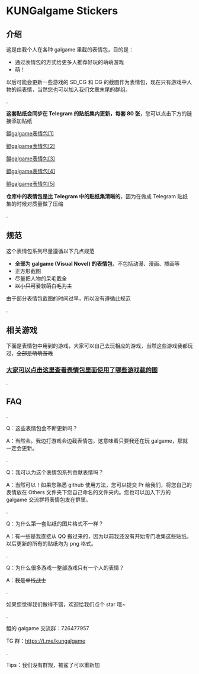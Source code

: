 # KUNGalgame Stickers



## 介绍

这是由我个人在各种 galgame 里截的表情包，目的是：

* 通过表情包的方式给更多人推荐好玩的萌萌游戏
* 萌！

以后可能会更新一些游戏的 SD_CG 和 CG 的截图作为表情包，现在只有游戏中人物的纯表情，当然您也可以加入我们文章末尾的群组。

.

**这套贴纸会同步在 Telegram 的贴纸集内更新，每套 80 张**，您可以点击下方的链接添加贴纸

[鲲galgame表情包[1]](https://t.me/addstickers/KUNgal1)

[鲲galgame表情包[2]](https://t.me/addstickers/KUNgal2)

[鲲galgame表情包[3]](https://t.me/addstickers/KUNgal3)

[鲲galgame表情包[4]](https://t.me/addstickers/KUNgal4)

[鲲galgame表情包[5]](https://t.me/addstickers/KUNgal5)

**仓库中的表情包是比 Telegram 中的贴纸集清晰的**，因为在做成 Telegram 贴纸集的时候对质量做了压缩

.

## 规范

这个表情包系列尽量遵循以下几点规范

* **全部为 galgame (Visual Novel) 的表情包**，不包括动漫、漫画、插画等
* 正方形截图
* 尽量把人物的呆毛截全
* <s>以小只可爱软萌白毛为主</s>

由于部分表情包截图的时间过早，所以没有遵循此规范

.

## 相关游戏

下面是表情包中用到的游戏，大家可以自己去玩相应的游戏，当然这些游戏我都玩过，~~全部是萌萌游戏~~ 

### [大家可以点击这里查看表情包里面使用了哪些游戏截的图](https://github.com/KUN1007/kungalgame-stickers/blob/main/introduction/game.md)

.

## FAQ

.

Q：这些表情包会不断更新吗？

A：当然会。我边打游戏会边截表情包，这意味着只要我还在玩 galgame，那就一定会更新。

.

Q：我可以为这个表情包系列贡献表情吗？

A：当然可以！如果您熟悉 github 使用方法，您可以提交 Pr 给我们，将您自己的表情放在 Others 文件夹下您自己命名的文件夹内。您也可以加入下方的 galgame 交流群将表情包发在群里。

.

Q：为什么第一套贴纸的图片格式不一样？

A：有一些是我直接从 QQ 搬过来的，因为以前我还没有开始专门收集这些贴纸。以后更新的所有的贴纸均为 png 格式。

.

Q：为什么很多游戏一整部游戏只有一个人的表情？

A：~~我是单线战士~~

.

如果您觉得我们做得不错，欢迎给我们点个 star 哦~

.

鲲的 galgame 交流群：726477957

TG 群：https://t.me/kungalgame

.

Tips：我们没有群规，被鲨了可以重新加
